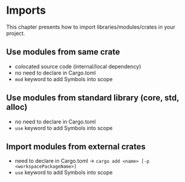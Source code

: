 # Imports

This chapter presents how to import libraries/modules/crates
in your project.

## Use modules from same crate
- colocated source code (internal/local dependency)
- no need to declare in Cargo.toml
- `mod` keyword to add Symbols into scope

## Use modules from standard library (core, std, alloc)
- no need to declare in Cargo.toml
- `use` keyword to add Symbols into scope

## Import modules from external crates
- need to declare in Cargo.toml -> `cargo add <name> [-p <workspacePackageName>]`
- `use` keyword to add Symbols into scope